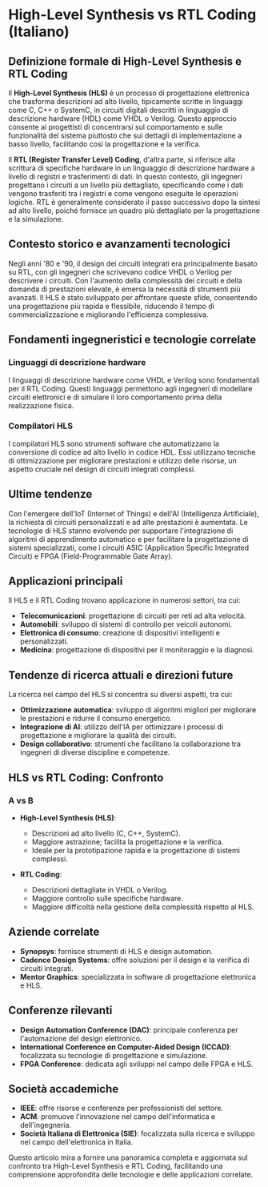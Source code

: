 # High-Level Synthesis vs RTL Coding (Italiano)

## Definizione formale di High-Level Synthesis e RTL Coding

Il **High-Level Synthesis (HLS)** è un processo di progettazione elettronica che trasforma descrizioni ad alto livello, tipicamente scritte in linguaggi come C, C++ o SystemC, in circuiti digitali descritti in linguaggio di descrizione hardware (HDL) come VHDL o Verilog. Questo approccio consente ai progettisti di concentrarsi sul comportamento e sulle funzionalità del sistema piuttosto che sui dettagli di implementazione a basso livello, facilitando così la progettazione e la verifica.

Il **RTL (Register Transfer Level) Coding**, d'altra parte, si riferisce alla scrittura di specifiche hardware in un linguaggio di descrizione hardware a livello di registri e trasferimenti di dati. In questo contesto, gli ingegneri progettano i circuiti a un livello più dettagliato, specificando come i dati vengono trasferiti tra i registri e come vengono eseguite le operazioni logiche. RTL è generalmente considerato il passo successivo dopo la sintesi ad alto livello, poiché fornisce un quadro più dettagliato per la progettazione e la simulazione.

## Contesto storico e avanzamenti tecnologici

Negli anni '80 e '90, il design dei circuiti integrati era principalmente basato su RTL, con gli ingegneri che scrivevano codice VHDL o Verilog per descrivere i circuiti. Con l'aumento della complessità dei circuiti e della domanda di prestazioni elevate, è emersa la necessità di strumenti più avanzati. Il HLS è stato sviluppato per affrontare queste sfide, consentendo una progettazione più rapida e flessibile, riducendo il tempo di commercializzazione e migliorando l'efficienza complessiva.

## Fondamenti ingegneristici e tecnologie correlate

### Linguaggi di descrizione hardware

I linguaggi di descrizione hardware come VHDL e Verilog sono fondamentali per il RTL Coding. Questi linguaggi permettono agli ingegneri di modellare circuiti elettronici e di simulare il loro comportamento prima della realizzazione fisica.

### Compilatori HLS

I compilatori HLS sono strumenti software che automatizzano la conversione di codice ad alto livello in codice HDL. Essi utilizzano tecniche di ottimizzazione per migliorare prestazioni e utilizzo delle risorse, un aspetto cruciale nel design di circuiti integrati complessi.

## Ultime tendenze

Con l'emergere dell'IoT (Internet of Things) e dell'AI (Intelligenza Artificiale), la richiesta di circuiti personalizzati e ad alte prestazioni è aumentata. Le tecnologie di HLS stanno evolvendo per supportare l'integrazione di algoritmi di apprendimento automatico e per facilitare la progettazione di sistemi specializzati, come i circuiti ASIC (Application Specific Integrated Circuit) e FPGA (Field-Programmable Gate Array).

## Applicazioni principali

Il HLS e il RTL Coding trovano applicazione in numerosi settori, tra cui:

- **Telecomunicazioni**: progettazione di circuiti per reti ad alta velocità.
- **Automobili**: sviluppo di sistemi di controllo per veicoli autonomi.
- **Elettronica di consumo**: creazione di dispositivi intelligenti e personalizzati.
- **Medicina**: progettazione di dispositivi per il monitoraggio e la diagnosi.

## Tendenze di ricerca attuali e direzioni future

La ricerca nel campo del HLS si concentra su diversi aspetti, tra cui:

- **Ottimizzazione automatica**: sviluppo di algoritmi migliori per migliorare le prestazioni e ridurre il consumo energetico.
- **Integrazione di AI**: utilizzo dell'IA per ottimizzare i processi di progettazione e migliorare la qualità dei circuiti.
- **Design collaborativo**: strumenti che facilitano la collaborazione tra ingegneri di diverse discipline e competenze.

## HLS vs RTL Coding: Confronto

### A vs B

- **High-Level Synthesis (HLS)**:
  - Descrizioni ad alto livello (C, C++, SystemC).
  - Maggiore astrazione; facilita la progettazione e la verifica.
  - Ideale per la prototipazione rapida e la progettazione di sistemi complessi.

- **RTL Coding**:
  - Descrizioni dettagliate in VHDL o Verilog.
  - Maggiore controllo sulle specifiche hardware.
  - Maggiore difficoltà nella gestione della complessità rispetto al HLS.

## Aziende correlate

- **Synopsys**: fornisce strumenti di HLS e design automation.
- **Cadence Design Systems**: offre soluzioni per il design e la verifica di circuiti integrati.
- **Mentor Graphics**: specializzata in software di progettazione elettronica e HLS.

## Conferenze rilevanti

- **Design Automation Conference (DAC)**: principale conferenza per l'automazione del design elettronico.
- **International Conference on Computer-Aided Design (ICCAD)**: focalizzata su tecnologie di progettazione e simulazione.
- **FPGA Conference**: dedicata agli sviluppi nel campo delle FPGA e HLS.

## Società accademiche

- **IEEE**: offre risorse e conferenze per professionisti del settore.
- **ACM**: promuove l'innovazione nel campo dell'informatica e dell'ingegneria.
- **Società Italiana di Elettronica (SIE)**: focalizzata sulla ricerca e sviluppo nel campo dell'elettronica in Italia.

Questo articolo mira a fornire una panoramica completa e aggiornata sul confronto tra High-Level Synthesis e RTL Coding, facilitando una comprensione approfondita delle tecnologie e delle applicazioni correlate.
